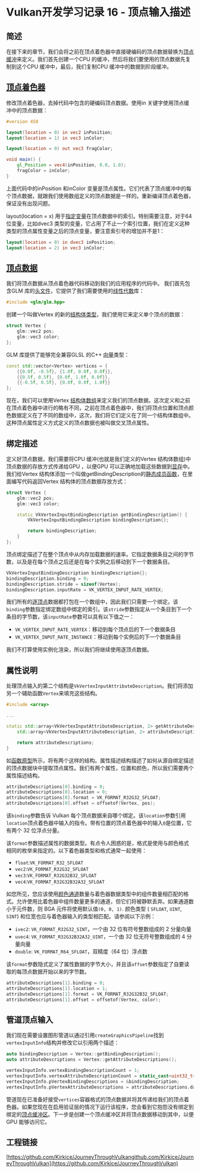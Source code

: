 # Vulkan开发学习记录 16 - 顶点输入描述

## 简述

在接下来的章节，我们会将之前在顶点着色器中直接硬编码的顶点数据替换为[顶点缓冲](https://zhida.zhihu.com/search?content_id=218610584&content_type=Article&match_order=1&q=顶点缓冲&zhida_source=entity)来定义。我们首先创建一个CPU 的缓冲，然后将我们要使用的顶点数据先复制到这个CPU 缓冲中，最后，我们复制CPU 缓冲中的数据到阶段缓冲。

## [顶点着色器](https://zhida.zhihu.com/search?content_id=218610584&content_type=Article&match_order=2&q=顶点着色器&zhida_source=entity)

修改顶点着色器，去掉代码中包含的硬编码顶点数据。使用in 关键字使用顶点缓冲中的顶点数据：

```glsl
#version 450

layout(location = 0) in vec2 inPosition;
layout(location = 1) in vec3 inColor;

layout(location = 0) out vec3 fragColor;

void main() {
    gl_Position = vec4(inPosition, 0.0, 1.0);
    fragColor = inColor;
}
```

上面代码中的inPosition 和inColor 变量是顶点属性。它们代表了顶点缓冲中的每个顶点数据，就跟我们使用数组定义的顶点数据是一样的。重新编译顶点着色器，保证没有出现问题。

layout(location = x) 用于[指定变量](https://zhida.zhihu.com/search?content_id=218610584&content_type=Article&match_order=1&q=指定变量&zhida_source=entity)在顶点数据中的索引。特别需要注意，对于64 位变量，比如dvec3 类型的变量，它占用了不止一个索引位置，我们在定义这种类型的顶点属性变量之后的顶点变量，要注意索引号的增加并不是1：

```glsl
layout(location = 0) in dvec3 inPosition;
layout(location = 2) in vec3 inColor;
```

## [顶点数据](https://zhida.zhihu.com/search?content_id=218610584&content_type=Article&match_order=8&q=顶点数据&zhida_source=entity)

我们将顶点数据从顶点着色器代码移动到我们的应用程序的代码中。 我们首先包含GLM 库的[头文件](https://zhida.zhihu.com/search?content_id=218610584&content_type=Article&match_order=1&q=头文件&zhida_source=entity)，它提供了我们需要使用的[线性代数](https://zhida.zhihu.com/search?content_id=218610584&content_type=Article&match_order=1&q=线性代数&zhida_source=entity)库：

```cpp
#include <glm/glm.hpp>
```

创建一个叫做Vertex 的新的[结构体类型](https://zhida.zhihu.com/search?content_id=218610584&content_type=Article&match_order=1&q=结构体类型&zhida_source=entity)，我们使用它来定义单个顶点的数据：

```cpp
struct Vertex {
    glm::vec2 pos;
    glm::vec3 color;
};
```

GLM 库提供了能够完全兼容GLSL 的C++ [向量](https://zhida.zhihu.com/search?content_id=218610584&content_type=Article&match_order=1&q=向量&zhida_source=entity)类型：

```cpp
const std::vector<Vertex> vertices = {
    {{0.0f, -0.5f}, {1.0f, 0.0f, 0.0f}},
    {{0.5f, 0.5f}, {0.0f, 1.0f, 0.0f}},
    {{-0.5f, 0.5f}, {0.0f, 0.0f, 1.0f}}
};
```

现在，我们可以使用Vertex [结构体数组](https://zhida.zhihu.com/search?content_id=218610584&content_type=Article&match_order=1&q=结构体数组&zhida_source=entity)来定义我们的顶点数据。这次定义和之前在顶点着色器中进行的略有不同，之前在顶点着色器中，我们将顶点位置和顶点颜色数据定义在了不同的数组中，这次，我们将它们定义在了同一个结构体数组中。这种顶点属性定义方式定义的顶点数据也被叫做交叉顶点属性。

## 绑定描述

定义好顶点数据，我们需要将CPU 缓冲(也就是我们定义的Vertex 结构体数组)中顶点数据的存放方式传递给GPU ，以便GPU 可以正确地加载这些数据到[显存](https://zhida.zhihu.com/search?content_id=218610584&content_type=Article&match_order=1&q=显存&zhida_source=entity)中。我们给Vertex 结构体添加一个叫做getBindingDescription的[静态成员函数](https://zhida.zhihu.com/search?content_id=218610584&content_type=Article&match_order=1&q=静态成员函数&zhida_source=entity)，在里面编写代码返回Vertex 结构体的顶点数据存放方式：

```cpp
struct Vertex {
    glm::vec2 pos;
    glm::vec3 color;

    static VkVertexInputBindingDescription getBindingDescription() {
        VkVertexInputBindingDescription bindingDescription{};

        return bindingDescription;
    }
};
```

顶点绑定描述了在整个顶点中从内存加载数据的速率。它指定数据条目之间的字节数，以及是在每个顶点之后还是在每个实例之后移动到下一个数据条目。

```cpp
VkVertexInputBindingDescription bindingDescription{};
bindingDescription.binding = 0;
bindingDescription.stride = sizeof(Vertex);
bindingDescription.inputRate = VK_VERTEX_INPUT_RATE_VERTEX;
```

我们所有的[逐顶点](https://zhida.zhihu.com/search?content_id=218610584&content_type=Article&match_order=1&q=逐顶点&zhida_source=entity)数据都打包在一个数组中，因此我们只需要一个绑定。该`binding`参数指定绑定数组中绑定的索引。该`stride`参数指定从一个条目到下一个条目的字节数，该`inputRate`参数可以具有以下值之一：

- `VK_VERTEX_INPUT_RATE_VERTEX`：移动到每个顶点后的下一个数据条目
- `VK_VERTEX_INPUT_RATE_INSTANCE`：移动到每个实例后的下一个数据条目

我们不打算使用实例化渲染，所以我们将继续使用逐顶点数据。

## 属性说明

处理顶点输入的第二个结构是`VkVertexInputAttributeDescription`。我们将添加另一个辅助函数`Vertex`来填充这些结构。

```cpp
#include <array>

...

static std::array<VkVertexInputAttributeDescription, 2> getAttributeDescriptions() {
    std::array<VkVertexInputAttributeDescription, 2> attributeDescriptions{};

    return attributeDescriptions;
}
```

如[函数原型](https://zhida.zhihu.com/search?content_id=218610584&content_type=Article&match_order=1&q=函数原型&zhida_source=entity)所示，将有两个这样的结构。属性描述结构描述了如何从源自绑定描述的顶点数据块中提取顶点属性。我们有两个属性，位置和颜色，所以我们需要两个属性描述结构。

```cpp
attributeDescriptions[0].binding = 0;
attributeDescriptions[0].location = 0;
attributeDescriptions[0].format = VK_FORMAT_R32G32_SFLOAT;
attributeDescriptions[0].offset = offsetof(Vertex, pos);
```

该`binding`参数告诉 Vulkan 每个顶点数据来自哪个绑定。该`location`参数引用`location`顶点着色器中输入的指令。带有位置的顶点着色器中的输入`0`是位置，它有两个 32 位浮点分量。

该`format`参数描述属性的数据类型。有点令人困惑的是，格式是使用与颜色格式相同的枚举来指定的。以下着色器类型和格式通常一起使用：

- `float`:`VK_FORMAT_R32_SFLOAT`
- `vec2`:`VK_FORMAT_R32G32_SFLOAT`
- `vec3`:`VK_FORMAT_R32G32B32_SFLOAT`
- `vec4`:`VK_FORMAT_R32G32B32A32_SFLOAT`

如您所见，您应该使用[颜色通道](https://zhida.zhihu.com/search?content_id=218610584&content_type=Article&match_order=1&q=颜色通道&zhida_source=entity)数量与着色器数据类型中的组件数量相匹配的格式。允许使用比着色器中组件数量更多的通道，但它们将被静默丢弃。如果通道数小于元件数，则 BGA 元件将使用默认值`(0, 0, 1)`. 颜色类型 ( `SFLOAT`, `UINT`, `SINT`) 和位宽也应与着色器输入的类型相匹配。请参阅以下示例：

- `ivec2`: `VK_FORMAT_R32G32_SINT`，一个由 32 位有符号整数组成的 2 分量向量
- `uvec4`: `VK_FORMAT_R32G32B32A32_UINT`，一个由 32 位无符号整数组成的 4 分量向量
- `double`: `VK_FORMAT_R64_SFLOAT`，双精度（64 位）浮点数

该`format`参数隐式定义了属性数据的字节大小，并且该`offset`参数指定了自要读取的每顶点数据开始以来的字节数。

```cpp
attributeDescriptions[1].binding = 0;
attributeDescriptions[1].location = 1;
attributeDescriptions[1].format = VK_FORMAT_R32G32B32_SFLOAT;
attributeDescriptions[1].offset = offsetof(Vertex, color);
```

## 管道顶点输入

我们现在需要设置图形管道以通过引用`createGraphicsPipeline`找到`vertexInputInfo`结构并修改它以引用两个描述：

```cpp
auto bindingDescription = Vertex::getBindingDescription();
auto attributeDescriptions = Vertex::getAttributeDescriptions();

vertexInputInfo.vertexBindingDescriptionCount = 1;
vertexInputInfo.vertexAttributeDescriptionCount = static_cast<uint32_t>(attributeDescriptions.size());
vertexInputInfo.pVertexBindingDescriptions = &bindingDescription;
vertexInputInfo.pVertexAttributeDescriptions = attributeDescriptions.data();
```

管道现在已准备好接受`vertices`容器格式的顶点数据并将其传递给我们的顶点着色器。如果您现在在启用验证层的情况下运行该程序，您会看到它抱怨没有绑定到绑定的[顶点缓冲区](https://zhida.zhihu.com/search?content_id=218610584&content_type=Article&match_order=1&q=顶点缓冲区&zhida_source=entity)。下一步是创建一个顶点缓冲区并将顶点数据移动到其中，以便 GPU 能够访问它。

## 工程链接

[https://github.com/Kirkice/JourneyThroughVulkangithub.com/Kirkice/JourneyThroughVulkan](https://github.com/Kirkice/JourneyThroughVulkan)

